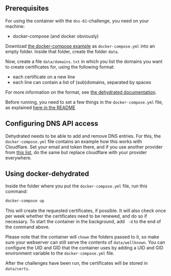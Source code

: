 ## Prerequisites

For using the container with the  `dns-01`-challenge, you need on your machine:

- docker-compose (and docker obviously)

Download [the docker-compose example](https://git.jcg.re/jcgruenhage/docker-dehydrated/raw/branch/master/examples/docker-compose.dns-01.yml)
as `docker-compose.yml` into an empty folder. Inside that folder, create the folder `data`.

Now, create a file `data/domains.txt` in which you list the domains you want to create certificates for,
using the following format:

- each certificate on a new line
- each line can contain a list of (sub)domains, separated by spaces

For more information on the format, see [the dehydrated documentation](https://github.com/lukas2511/dehydrated/blob/master/docs/domains_txt.md).

Before running, you need to set a few things in the `docker-compose.yml` file,
as explained [here in the README](https://git.jcg.re/jcgruenhage/docker-dehydrated#behaviour)

## Configuring DNS API access

Dehydrated needs to be able to add and remove DNS entries. For this,
the `docker-compose.yml` file contains an example how this works with Cloudflare.
Set your email and token there, and if you use another provider from
[this list](https://github.com/AnalogJ/lexicon/#providers), do the same but replace
cloudflare with your provider everywhere.

## Using docker-dehydrated

Inside the folder where you put the `docker-compose.yml` file, run this command:

```bash
docker-compose up
```

This will create the requested certificates, if possible.
It will also check once per week whether the certificates need to be renewed,
and do so if necessary. To start the container in the background, add ` -d`
to the end of the command above.

Please note that the container will `chown` the folders passed to it, so make sure your webserver can
still serve the contents of `data/wellknown`. You can configure the UID and GID
that the container uses by adding a UID and GID environment variable to the
`docker-compose.yml` file.

After the challenges have been run, the certificates will be stored in `data/certs`.
